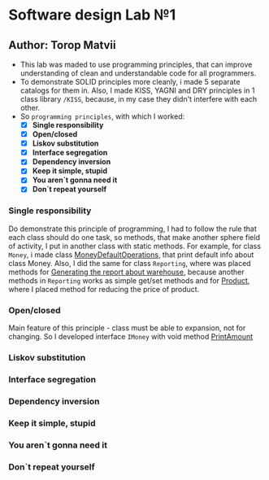 # Software design Lab №1 
## Author: Torop Matvii

- This lab was maded to use programming principles, that can improve understanding of clean and understandable code for all programmers.
- To demonstrate SOLID principles more cleanly, i made 5 separate catalogs for them in. Also, I made KISS, YAGNI and DRY principles in 1 class library `/KISS`, because, in my case they didn't interfere with each other.
- So `programming principles`, with which I worked:
  - [x] **Single responsibility**
  - [x] **Open/closed**
  - [x] **Liskov substitution**
  - [x] **Interface segregation**
  - [x] **Dependency inversion**
  - [x] **Keep it simple, stupid**
  - [x] **You aren`t gonna need it**
  - [x] **Don`t repeat yourself**
### Single responsibility
Do demonstrate this principle of programming, I had to follow the rule that each class should do one task, so methods, that make another sphere field of activity, I put in another class with static methods. For example, for class `Money`, i made class [MoneyDefaultOperations](./Single%20Responsibility/MoneyDefaultOperations.cs#L11-L14), that print default info about class Money. Also, I did the same for class `Reporting`, where was placed methods for [Generating the report about warehouse](./Single%20Responsibility/ReportingMenager.cs#L11), because another methods in `Reporting` works as simple get/set methods and for [Product](./Single%20Responsibility/ProductDefaultOperations.cs#L15), where I placed method for reducing the price of product.
### Open/closed
Main feature of this principle - class must be able to expansion, not for changing. So I developed interface `IMoney` with void method [PrintAmount](./Open)


### Liskov substitution
### Interface segregation
### Dependency inversion
### Keep it simple, stupid
### You aren`t gonna need it
### Don`t repeat yourself
